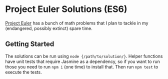 # Project Euler Solutions (ES6)

[Project Euler](https://projecteuler.net) has a bunch of math problems that I plan to tackle in my (endangered, possibly extinct) spare time.

## Getting Started

The solutions can be run using `node {/path/to/solution/}`. Helper functions have unit tests that require Jasmine as a dependency, so if you want to run those you need to run `npm i` (one time) to install that. Then run `npm test` to execute the tests.